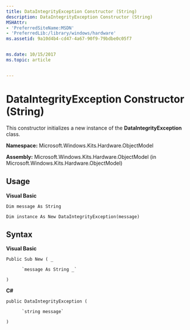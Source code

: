 ```yaml
---
title: DataIntegrityException Constructor (String)
description: DataIntegrityException Constructor (String)
MSHAttr:
- 'PreferredSiteName:MSDN'
- 'PreferredLib:/library/windows/hardware'
ms.assetid: 9a10d4b4-cd47-4a67-90f9-79bdbe0c05f7


ms.date: 10/15/2017
ms.topic: article


---
```


# DataIntegrityException Constructor (String)


This constructor initializes a new instance of the **DataIntegrityException** class.

**Namespace:** Microsoft.Windows.Kits.Hardware.ObjectModel

**Assembly:** Microsoft.Windows.Kits.Hardware.ObjectModel (in Microsoft.Windows.Kits.Hardware.ObjectModel)

## <span id="Usage"></span><span id="usage"></span><span id="USAGE"></span>Usage


**Visual Basic**

`Dim message As String`

`Dim instance As New DataIntegrityException(message)`

## <span id="Syntax"></span><span id="syntax"></span><span id="SYNTAX"></span>Syntax


**Visual Basic**

`Public Sub New ( _`

          `message As String _`

`)`

**C#**

`public DataIntegrityException (`

          `string message`

`)`

 

 






